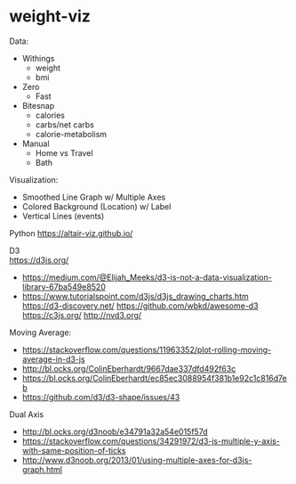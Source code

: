 # weight-viz

Data:
* Withings
  * weight
  * bmi
* Zero
  * Fast
* Bitesnap
  * calories
  * carbs/net carbs
  * calorie-metabolism
* Manual
  * Home vs Travel
  * Bath
  
Visualization:
* Smoothed Line Graph w/ Multiple Axes
* Colored Background (Location) w/ Label
* Vertical Lines (events)
 
Python
https://altair-viz.github.io/

D3  
https://d3js.org/
* https://medium.com/@Elijah_Meeks/d3-is-not-a-data-visualization-library-67ba549e8520
* https://www.tutorialspoint.com/d3js/d3js_drawing_charts.htm
https://d3-discovery.net/
https://github.com/wbkd/awesome-d3
https://c3js.org/
http://nvd3.org/

Moving Average:
* https://stackoverflow.com/questions/11963352/plot-rolling-moving-average-in-d3-js
* http://bl.ocks.org/ColinEberhardt/9667dae337dfd492f63c
* https://bl.ocks.org/ColinEberhardt/ec85ec3088954f381b1e92c1c816d7eb
* https://github.com/d3/d3-shape/issues/43

Dual Axis
* http://bl.ocks.org/d3noob/e34791a32a54e015f57d
* https://stackoverflow.com/questions/34291972/d3-js-multiple-y-axis-with-same-position-of-ticks
* http://www.d3noob.org/2013/01/using-multiple-axes-for-d3js-graph.html
